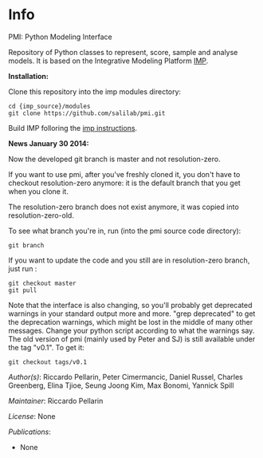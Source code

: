 # Info
PMI: Python Modeling Interface

Repository of Python classes to represent, score, sample 
and analyse models. It is based on the Integrative Modeling Platform 
[IMP](http://salilab.org/imp/).

**Installation:**

Clone this repository into the imp modules directory:

```
cd {imp_source}/modules
git clone https://github.com/salilab/pmi.git
```

Build IMP folloring the [imp instructions](http://www.integrativemodeling.org/nightly/doc/html/md_doxygen_generated_installation.html#installation).


**News January 30 2014:**

Now the developed git branch is master and not resolution-zero.

If you want to use pmi, after you've freshly cloned it,
you don't have to checkout resolution-zero anymore:
it is the default branch that you get when you clone it.

The resolution-zero branch does not exist anymore,
it was copied into resolution-zero-old.

To see what branch you're in, run (into the pmi source code directory):

`git branch`

If you want to update the code and you still are in resolution-zero branch,
just run :

```
git checkout master
git pull
```

Note that the interface is also changing,
so you'll probably get deprecated warnings in your standard output more and more.
"grep deprecated"  to get the deprecation warnings, which might be lost in the middle of many other messages. Change your python script according to what the warnings say.
The old version of pmi (mainly used by Peter and SJ) is
still available under the tag "v0.1". To get it:

`git checkout tags/v0.1`



_Author(s)_: Riccardo Pellarin, Peter Cimermancic, Daniel Russel, Charles Greenberg, Elina Tjioe, Seung Joong Kim, Max Bonomi, Yannick Spill

_Maintainer_: Riccardo Pellarin

_License_: None

_Publications_:
- None
